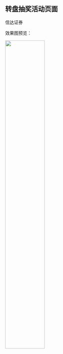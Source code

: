## 转盘抽奖活动页面

信达证券

效果图预览：

<img src="http://blog.oulafen.com/demo-rotary-prize/images/demo-1.jpg" style="width:50%;" />

